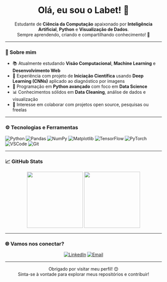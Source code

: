 <h1 align="center">Olá, eu sou o Labet! 👋</h1>

<p align="center">
  Estudante de <strong>Ciência da Computação</strong> apaixonado por <strong>Inteligência Artificial</strong>, <strong>Python</strong> e <strong>Visualização de Dados</strong>.
  <br>
  Sempre aprendendo, criando e compartilhando conhecimento! 🚀
</p>

---

### 🧠 Sobre mim

- 📚 Atualmente estudando **Visão Computacional**, **Machine Learning** e **Desenvolvimento Web**
- 🔬 Experiência com projeto de **Iniciação Científica** usando **Deep Learning (CNNs)** aplicado ao diagnóstico por imagens
- 🐍 Programação em **Python avançado** com foco em **Data Science**
- 📊 Conhecimentos sólidos em **Data Cleaning**, análise de dados e visualização
- 🤝 Interesse em colaborar com projetos open source, pesquisas ou freelas

---

### ⚙️ Tecnologias e Ferramentas

![Python](https://img.shields.io/badge/-Python-3776AB?style=flat&logo=python&logoColor=white)
![Pandas](https://img.shields.io/badge/-Pandas-150458?style=flat&logo=pandas)
![NumPy](https://img.shields.io/badge/-NumPy-013243?style=flat&logo=numpy)
![Matplotlib](https://img.shields.io/badge/-Matplotlib-11557c?style=flat&logo=plotly)
![TensorFlow](https://img.shields.io/badge/-TensorFlow-FF6F00?style=flat&logo=tensorflow&logoColor=white)
![PyTorch](https://img.shields.io/badge/-PyTorch-EE4C2C?style=flat&logo=pytorch&logoColor=white)
![VSCode](https://img.shields.io/badge/-VSCode-007ACC?style=flat&logo=visual-studio-code)
![Git](https://img.shields.io/badge/-Git-F05032?style=flat&logo=git&logoColor=white)

---

### 📈 GitHub Stats

<p align="center">
  <img height="180em" src="https://github-readme-stats.vercel.app/api?username=labet&show_icons=true&theme=tokyonight" />
  <img height="180em" src="https://github-readme-stats.vercel.app/api/top-langs/?username=labet&layout=compact&theme=tokyonight" />
</p>

---

### 🌐 Vamos nos conectar?

<p align="center">
  <a href="https://www.linkedin.com/in/seu-usuario" target="_blank"><img alt="LinkedIn" src="https://img.shields.io/badge/-LinkedIn-blue?style=flat&logo=linkedin"></a>
  <a href="mailto:seu.email@email.com"><img alt="Email" src="https://img.shields.io/badge/-Email-red?style=flat&logo=gmail&logoColor=white"></a>
</p>

---

<p align="center">
  Obrigado por visitar meu perfil! 😊<br>
  Sinta-se à vontade para explorar meus repositórios e contribuir!
</p>
